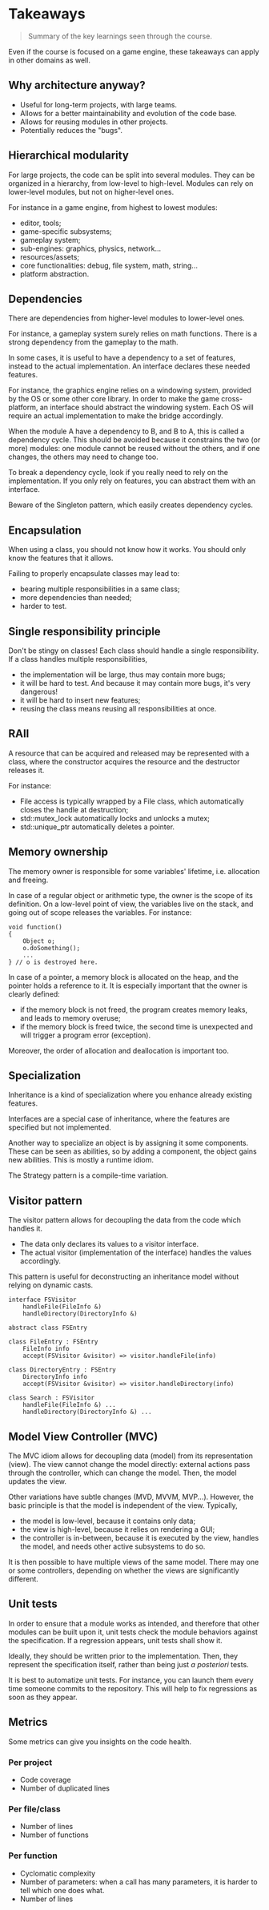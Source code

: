 # Takeaways

> Summary of the key learnings seen through the course.

Even if the course is focused on a game engine, these takeaways can apply in other domains as well.

## Why architecture anyway?

* Useful for long-term projects, with large teams.
* Allows for a better maintainability and evolution of the code base.
* Allows for reusing modules in other projects.
* Potentially reduces the "bugs".

## Hierarchical modularity

For large projects, the code can be split into several modules. They can be organized in a hierarchy, from low-level to high-level. Modules can rely on lower-level modules, but not on higher-level ones.

For instance in a game engine, from highest to lowest modules:

* editor, tools;
* game-specific subsystems;
* gameplay system;
* sub-engines: graphics, physics, network...
* resources/assets;
* core functionalities: debug, file system, math, string...
* platform abstraction.

## Dependencies

There are dependencies from higher-level modules to lower-level ones.

For instance, a gameplay system surely relies on math functions. There is a strong dependency from the gameplay to the math.

In some cases, it is useful to have a dependency to a set of features, instead to the actual implementation. An interface declares these needed features.

For instance, the graphics engine relies on a windowing system, provided by the OS or some other core library. In order to make the game cross-platform, an interface should abstract the windowing system. Each OS will require an actual implementation to make the bridge accordingly.

When the module A have a dependency to B, and B to A, this is called a dependency cycle. This should be avoided because it constrains the two (or more) modules: one module cannot be reused without the others, and if one changes, the others may need to change too.

To break a dependency cycle, look if you really need to rely on the implementation. If you only rely on features, you can abstract them with an interface.

Beware of the Singleton pattern, which easily creates dependency cycles.

## Encapsulation

When using a class, you should not know how it works. You should only know the features that it allows.

Failing to properly encapsulate classes may lead to:

* bearing multiple responsibilities in a same class;
* more dependencies than needed;
* harder to test.

## Single responsibility principle

Don't be stingy on classes! Each class should handle a single responsibility. If a class handles multiple responsibilities,

* the implementation will be large, thus may contain more bugs;
* it will be hard to test. And because it may contain more bugs, it's very dangerous!
* it will be hard to insert new features;
* reusing the class means reusing all responsibilities at once.

## RAII

A resource that can be acquired and released may be represented with a class, where the constructor acquires the resource and the destructor releases it.

For instance:

* File access is typically wrapped by a File class, which automatically closes the handle at destruction;
* std::mutex_lock automatically locks and unlocks a mutex;
* std::unique_ptr automatically deletes a pointer.

## Memory ownership

The memory owner is responsible for some variables' lifetime, i.e. allocation and freeing.

In case of a regular object or arithmetic type, the owner is the scope of its definition. On a low-level point of view, the variables live on the stack, and going out of scope releases the variables. For instance:

	void function()
	{
		Object o;
		o.doSomething();
		...
	} // o is destroyed here.

In case of a pointer, a memory block is allocated on the heap, and the pointer holds a reference to it. It is especially important that the owner is clearly defined:

* if the memory block is not freed, the program creates memory leaks, and leads to memory overuse;
* if the memory block is freed twice, the second time is unexpected and will trigger a program error (exception).

Moreover, the order of allocation and deallocation is important too.

## Specialization

Inheritance is a kind of specialization where you enhance already existing features.

Interfaces are a special case of inheritance, where the features are specified but not implemented.

Another way to specialize an object is by assigning it some components. These can be seen as abilities, so by adding a component, the object gains new abilities. This is mostly a runtime idiom.

The Strategy pattern is a compile-time variation.

## Visitor pattern

The visitor pattern allows for decoupling the data from the code which handles it.

* The data only declares its values to a visitor interface.
* The actual visitor (implementation of the interface) handles the values accordingly.

This pattern is useful for deconstructing an inheritance model without relying on dynamic casts.

	interface FSVisitor
		handleFile(FileInfo &)
		handleDirectory(DirectoryInfo &)

	abstract class FSEntry

	class FileEntry : FSEntry
		FileInfo info
		accept(FSVisitor &visitor) => visitor.handleFile(info)

	class DirectoryEntry : FSEntry
		DirectoryInfo info
		accept(FSVisitor &visitor) => visitor.handleDirectory(info)

	class Search : FSVisitor
		handleFile(FileInfo &) ...
		handleDirectory(DirectoryInfo &) ...

## Model View Controller (MVC)

The MVC idiom allows for decoupling data (model) from its representation (view). The view cannot change the model directly: external actions pass through the controller, which can change the model. Then, the model updates the view.

Other variations have subtle changes (MVD, MVVM, MVP...). However, the basic principle is that the model is independent of the view. Typically,

* the model is low-level, because it contains only data;
* the view is high-level, because it relies on rendering a GUI;
* the controller is in-between, because it is executed by the view, handles the model, and needs other active subsystems to do so.

It is then possible to have multiple views of the same model. There may one or some controllers, depending on whether the views are significantly different.

## Unit tests

In order to ensure that a module works as intended, and therefore that other modules can be built upon it, unit tests check the module behaviors against the specification. If a regression appears, unit tests shall show it.

Ideally, they should be written prior to the implementation. Then, they represent the specification itself, rather than being just _a posteriori_ tests.

It is best to automatize unit tests. For instance, you can launch them every time someone commits to the repository. This will help to fix regressions as soon as they appear.

## Metrics

Some metrics can give you insights on the code health.

### Per project

* Code coverage
* Number of duplicated lines

### Per file/class

* Number of lines
* Number of functions

### Per function

* Cyclomatic complexity
* Number of parameters: when a call has many parameters, it is harder to tell which one does what.
* Number of lines
